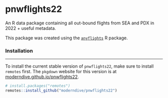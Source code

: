 # pnwflights22
An R data package containing all out-bound flights from SEA and PDX in 2022 + useful metadata.

This package was created using the [`anyflights`](https://github.com/simonpcouch/anyflights) R package.

### Installation

------------------------------------------------------------------------

To install the current stable version of `pnwflights22`, make sure to
install `remotes` first. The `pkgdown` website for this version is at
[moderndive.github.io/pnwflights22](https://moderndive.github.io/pnwflights22).

```r
# install.packages("remotes")
remotes::install_github("moderndive/pnwflights22")
```
